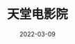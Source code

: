 ---
title: "天堂电影院"
date: "2022-03-09"
price: "20.00"
theaters: ["北京大学百周年纪念讲堂"]
remark: ['原声影片・中文字幕']
---
